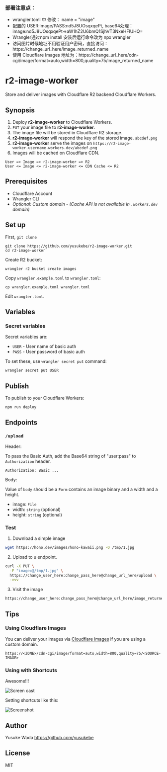 ### 部署注意点：
- wrangler.toml 中 修改： name = "image"
- 配置的 USER:image/PASS:nd5J8UOsqxqePt, base64处理：image:nd5J8UOsqxqePt=>aW1hZ2U6bmQ1SjhVT3NxeHFlUHQ=
- Wrangler通过npm install 安装后运行命令改为 npx wrangler
- 访问图片时候地址不用验证用户密码，直接访问：https://change_url_here/image_returned_name
- 使用 Cloudflare Images 地址为：https://change_url_here/cdn-cgi/image/format=auto,width=800,quality=75/image_returned_name

# r2-image-worker

Store and deliver images with Cloudflare R2 backend Cloudflare Workers.

## Synopsis

1. Deploy **r2-image-worker** to Cloudflare Workers.
2. `PUT` your image file to **r2-image-worker**.
3. The image file will be stored in Cloudflare R2 storage.
4. **r2-image-worker** will respond the key of the stored image. `abcdef.png`
5. **r2-image-worker** serve the images on `https://r2-image-worker.username.workers.dev/abcdef.png`
6. Images will be cached on Cloudflare CDN.

```plain
User => Image => r2-image-worker => R2
User <= Image <= r2-image-worker <= CDN Cache <= R2
```

## Prerequisites

- Cloudflare Account
- Wrangler CLI
- _Optional: Custom domain - (Cache API is not available in `.workers.dev` domain)_

## Set up

First, `git clone`

```plain
git clone https://github.com/yusukebe/r2-image-worker.git
cd r2-image-worker
```

Create R2 bucket:

```plain
wrangler r2 bucket create images
```

Copy `wrangler.example.toml` to `wrangler.toml`:

```plain
cp wrangler.example.toml wrangler.toml
```

Edit `wrangler.toml`.

## Variables

### Secret variables

Secret variables are:

- `USER` - User name of basic auth
- `PASS` - User password of basic auth

To set these, use `wrangler secret put` command:

```bash
wrangler secret put USER
```

## Publish

To publish to your Cloudflare Workers:

```bash
npm run deploy
```

## Endpoints

### `/upload`

Header:

To pass the Basic Auth, add the Base64 string of "user:pass" to `Authorization` header.

```plain
Authorization: Basic ...
```

Body:

Value of `body` should be a `Form` contains an image binary and a width and a height.

- image: `File`
- width: `string` (optional)
- height: `string` (optional)

### Test

1. Download a simple image

```bash
wget https://hono.dev/images/hono-kawaii.png -O /tmp/1.jpg
```

2. Upload to u endpoint.

```bash
curl -X PUT \
  -F "image=@/tmp/1.jpg" \
  https://change_user_here:change_pass_here@change_url_here/upload \
  -vvv
```

3. Visit the image

```bash
https://change_user_here:change_pass_here@change_url_here/image_returned_in_step2
```

## Tips

### Using Cloudflare Images

You can deliver your images via [Cloudflare Images](https://developers.cloudflare.com/images/) if you are using a custom domain.

```plain
https://<ZONE>/cdn-cgi/image/format=auto,width=800,quality=75/<SOURCE-IMAGE>
```

### Using with Shortcuts

Awesome!!!

![Screen cast](https://github.com/user-attachments/assets/c9239e96-dce9-45ba-aa07-a94aa53b3ba7)

Setting shortcuts like this:

![Screenshot](https://ss.yusukebe.com/cdn-cgi/image/format=auto,quality=90/44136fa355b3678a1146ad16f7e8649e94fb4fc21fe77e8310c060f61caaff8a_1530x2366.png)

## Author

Yusuke Wada <https://github.com/yusukebe>

## License

MIT
